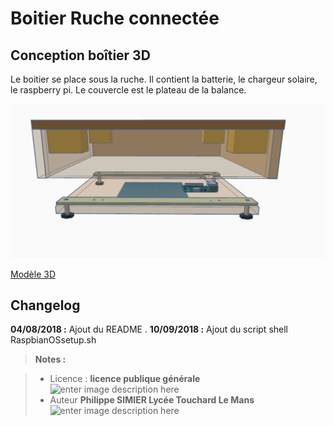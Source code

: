 ﻿# Boitier Ruche connectée

## Conception boîtier 3D

Le boitier se place sous la ruche. Il contient la batterie, le chargeur solaire, le raspberry pi. Le couvercle est le plateau de la balance. 

![boitier](/Boitier/Boitier_Balance_Ruche_2.PNG)

[Modèle 3D](https://www.tinkercad.com/things/l4oGmu31n0B-boitier-balance-ruche)
 



## Changelog

 **04/08/2018 :** Ajout du README . 
 **10/09/2018 :** Ajout du  script shell RaspbianOSsetup.sh
 
> **Notes :**


> - Licence : **licence publique générale** ![enter image description here](https://img.shields.io/badge/licence-GPL-green.svg)
> - Auteur **Philippe SIMIER Lycée Touchard Le Mans**
>  ![enter image description here](https://img.shields.io/badge/built-passing-green.svg)
<!-- TOOLBOX 

Génération des badges : https://shields.io/
Génération de ce fichier : https://stackedit.io/editor#



